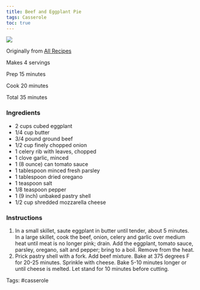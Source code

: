 ```yaml
---
title: Beef and Eggplant Pie
tags: Casserole
toc: true
---
```


![](https://s3.us-east-1.amazonaws.com/asset-02.onetsp.net/ugc/2/8m/ar24fq-dp5-47ba-1.jpg)

Originally from [All Recipes](http://allrecipes.com/recipe/beef-n-eggplant-pie/detail.aspx)

Makes 4 servings

Prep 15 minutes

Cook 20 minutes

Total 35 minutes

### Ingredients

*   2 cups cubed eggplant
*   1/4 cup butter
*   3/4 pound ground beef
*   1/2 cup finely chopped onion
*   1 celery rib with leaves, chopped
*   1 clove garlic, minced
*   1 (8 ounce) can tomato sauce
*   1 tablespoon minced fresh parsley
*   1 tablespoon dried oregano
*   1 teaspoon salt
*   1/8 teaspoon pepper
*   1 (9 inch) unbaked pastry shell
*   1/2 cup shredded mozzarella cheese

### Instructions

1.  In a small skillet, saute eggplant in butter until tender, about 5 minutes. In a large skillet, cook the beef, onion, celery and garlic over medium heat until meat is no longer pink; drain. Add the eggplant, tomato sauce, parsley, oregano, salt and pepper; bring to a boil. Remove from the heat.
2.  Prick pastry shell with a fork. Add beef mixture. Bake at 375 degrees F for 20-25 minutes. Sprinkle with cheese. Bake 5-10 minutes longer or until cheese is melted. Let stand for 10 minutes before cutting.

Tags: #casserole